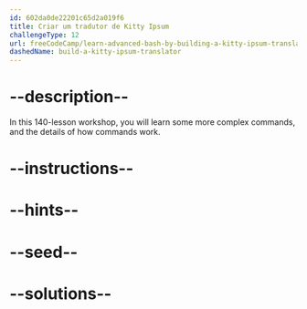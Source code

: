 ```yaml
---
id: 602da0de22201c65d2a019f6
title: Criar um tradutor de Kitty Ipsum
challengeType: 12
url: freeCodeCamp/learn-advanced-bash-by-building-a-kitty-ipsum-translator
dashedName: build-a-kitty-ipsum-translator
---
```


# --description--

In this 140-lesson workshop, you will learn some more complex commands, and the details of how commands work.

# --instructions--

# --hints--

# --seed--

# --solutions--
